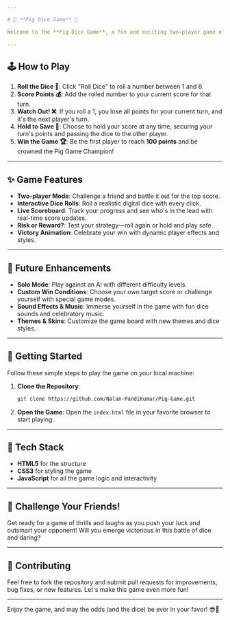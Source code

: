```yaml
---

# 🎲 **Pig Dice Game** 🐷

Welcome to the **Pig Dice Game**, a fun and exciting two-player game of chance and strategy! Roll the dice, build your score, but don’t get too greedy—roll a 1, and you'll lose all your progress for that turn! Will you take risks or play it safe? The first to reach **100 points** wins the game!

---
```


## 🕹️ **How to Play**

1. **Roll the Dice 🎲**: Click "Roll Dice" to roll a number between 1 and 6.
2. **Score Points 💰**: Add the rolled number to your current score for that turn.
3. **Watch Out! ❌**: If you roll a 1, you lose all points for your current turn, and it's the next player's turn.
4. **Hold to Save 🛑**: Choose to hold your score at any time, securing your turn's points and passing the dice to the other player.
5. **Win the Game 🏆**: Be the first player to reach **100 points** and be crowned the Pig Game Champion!

---

## ✨ **Game Features**

- **Two-player Mode**: Challenge a friend and battle it out for the top score.
- **Interactive Dice Rolls**: Roll a realistic digital dice with every click.
- **Live Scoreboard**: Track your progress and see who's in the lead with real-time score updates.
- **Risk or Reward?**: Test your strategy—roll again or hold and play safe.
- **Victory Animation**: Celebrate your win with dynamic player effects and styles.
  
---

## 🎯 **Future Enhancements**
- **Solo Mode**: Play against an AI with different difficulty levels.
- **Custom Win Conditions**: Choose your own target score or challenge yourself with special game modes.
- **Sound Effects & Music**: Immerse yourself in the game with fun dice sounds and celebratory music.
- **Themes & Skins**: Customize the game board with new themes and dice styles.

---

## 🚀 **Getting Started**

Follow these simple steps to play the game on your local machine:

1. **Clone the Repository**:
   ```bash
   git clone https://github.com/Nalan-PandiKumar/Pig-Game.git
   ```

2. **Open the Game**:
   Open the `index.html` file in your favorite browser to start playing.

---

## 👾 **Tech Stack**

- **HTML5** for the structure
- **CSS3** for styling the game
- **JavaScript** for all the game logic and interactivity

---

## 🏅 **Challenge Your Friends!**

Get ready for a game of thrills and laughs as you push your luck and outsmart your opponent! Will you emerge victorious in this battle of dice and daring?

---

## 🌟 **Contributing**

Feel free to fork the repository and submit pull requests for improvements, bug fixes, or new features. Let's make this game even more fun!

---

Enjoy the game, and may the odds (and the dice) be ever in your favor! 😎🎉

